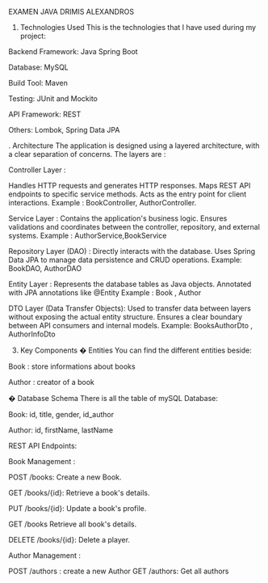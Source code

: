 EXAMEN JAVA DRIMIS ALEXANDROS


1. Technologies Used
This is the technologies that I have used during my project:

Backend Framework: Java Spring Boot

Database: MySQL

Build Tool: Maven

Testing: JUnit and Mockito

API Framework: REST

Others: Lombok, Spring Data JPA


. Architecture
The application is designed using a layered architecture, with a clear separation of concerns. The layers are :

Controller Layer :

Handles HTTP requests and generates HTTP responses.
Maps REST API endpoints to specific service methods.
Acts as the entry point for client interactions.
Example : BookController, AuthorController.

Service Layer :
Contains the application's business logic.
Ensures validations and coordinates between the controller, repository, and external systems.
Example : AuthorService,BookService

Repository Layer (DAO) :
Directly interacts with the database.
Uses Spring Data JPA to manage data persistence and CRUD operations.
Example: BookDAO, AuthorDAO 

Entity Layer :
Represents the database tables as Java objects.
Annotated with JPA annotations like @Entity
Example : Book , Author

DTO Layer (Data Transfer Objects):
Used to transfer data between layers without exposing the actual entity structure.
Ensures a clear boundary between API consumers and internal models.
Example: BooksAuthorDto , AuthorInfoDto

3. Key Components
� Entities
You can find the different entities beside:

Book : store informations about books

Author : creator of a book 

� Database Schema
There is all the table of mySQL Database:

Book: id, title, gender, id_author

Author: id, firstName, lastName


REST API Endpoints:

Book Management :

POST /books: Create a new Book.

GET /books/{id}: Retrieve a book's details.

PUT /books/{id}: Update a book's profile.

GET /books Retrieve all book's details.

DELETE /books/{id}: Delete a player.

Author Management :

POST /authors : create a new Author
GET /authors: Get all authors 





